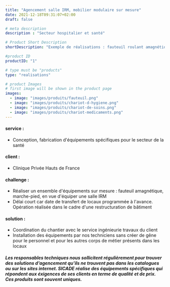 ```yaml
---
title: "Agencement salle IRM, mobilier modulaire sur mesure"
date: 2021-12-18T09:31:07+02:00
draft: false

# meta description
description : "Secteur hospitalier et santé"

# Product Short Description
shortDescription: "Exemple de réalisations : fauteuil roulant amagnétique, fauteuil de transfert amagnétique, brancard amagnétique, mobilier amagnétique, tabouret amagnétique, porte-sérum amagnétique, marche-pied amagnétique, chariot amagnétique, guéridon amagnétique, poubelle amagnétique, paillasse, panier, caisson, support sonde, armoire à pharmacie, rack, rayonnage, guéridon inox, marche pied, portique, plan de travail, tiroir, rail, tablette abattante, support mural, claustra, paravent plombé, support mural pour tabliers plombés, BA 13 plombé,  "

#product ID
productID: "1"

# type must be "products"
type: "realisations"

# product Images
# first image will be shown in the product page
images:
  - image: "images/produits/fauteuil.png"
  - image: "images/produits/chariot-d-hygiene.png"
  - image: "images/produits/chariot-de-soins.png"
  - image: "images/produits/chariot-medicaments.png"
---
```


#### service :
* Conception, fabrication d'équipements spécifiques pour le secteur de la santé  

#### client :
* Clinique Privée Hauts de France 

#### challenge :
* Réaliser un ensemble d'équipements sur mesure : fauteuil amagnétique, marche-pied, en vue d'équiper une salle IRM
* Délai court car date de transfert de locaux programmée à l'avance. Opération réalisée dans le cadre d'une restructuration de bâtiment

#### solution :
* Coordination du chantier avec le service ingénieurie travaux du client
* Installation des équipements par nos techniciens sans créer de gêne pour le personnel et pour les autres corps de métier présents dans les locaux

##### Les responsables techniques nous sollicitent régulièrement pour trouver des solutions d'agencement qu'ils ne trouvent pas dans les catalogues ou sur les sites internet. SICADE réalise des équipements spécifiques qui répondent aux éxigences de ses clients en terme de qualité et de prix. Ces produits sont souvent uniques.
